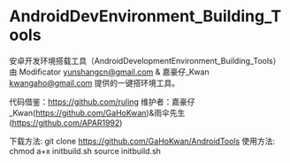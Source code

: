 AndroidDevEnvironment_Building_Tools
====================================

安卓开发环境搭载工具（AndroidDevelopmentEnvironment_Building_Tools）
由 Modificator yunshangcn@gmail.com & 嘉豪仔_Kwan kwangaho@gmail.com 提供的一键搭环境工具。

代码借鉴：https://github.com/ruling
维护者：嘉豪仔_Kwan(https://github.com/GaHoKwan)&雨伞先生(https://github.com/APAR1992)

下载方法:
        git clone https://github.com/GaHoKwan/AndroidTools
使用方法:
        chmod a+x initbuild.sh
        source initbuild.sh
